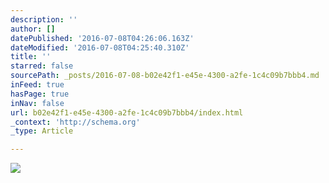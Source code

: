 ```yaml
---
description: ''
author: []
datePublished: '2016-07-08T04:26:06.163Z'
dateModified: '2016-07-08T04:25:40.310Z'
title: ''
starred: false
sourcePath: _posts/2016-07-08-b02e42f1-e45e-4300-a2fe-1c4c09b7bbb4.md
inFeed: true
hasPage: true
inNav: false
url: b02e42f1-e45e-4300-a2fe-1c4c09b7bbb4/index.html
_context: 'http://schema.org'
_type: Article

---
```

![](https://the-grid-user-content.s3-us-west-2.amazonaws.com/3278b440-b85e-4128-b3ba-82b5b1ff7a32.jpg)